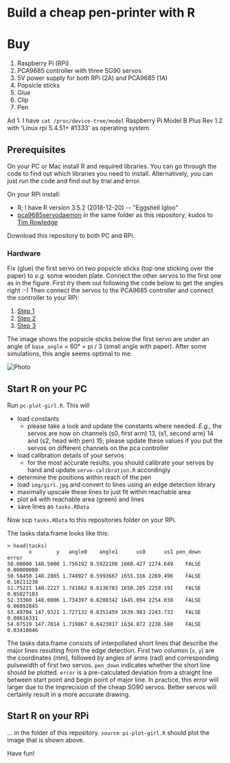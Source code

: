 # Build a cheap pen-printer with R

# Buy

1. Raspberry Pi (RPi)
2. PCA9685 controller with three SG90 servos
3. 5V power supply for both RPi (2A) and PCA9685 (1A)
4. Popsicle sticks
5. Glue
6. Clip
7. Pen

Ad 1. I have `cat /proc/device-tree/model` Raspberry Pi Model B Plus Rev 1.2 with 'Linux rpi 5.4.51+ #1333' as operating system.

## Prerequisites
On your PC or Mac install R and required libraries. You can go through the code to find out which libraries you need to install. Alternatively, you can just run the code and find out by trial and error.

On your RPi install:

- R; I have R version 3.5.2 (2018-12-20) -- "Eggshell Igloo"
- [pca9685servodaemon](https://github.com/data-science-made-easy/pca9685servodaemon) in the same folder as this repository; kudos to [Tim Rowledge](https://github.com/timrowledge)

Download this repository to both PC and RPi.

### Hardware
Fix (glue) the first servo on two popsicle sticks (top one sticking over the paper) to *e.g.* some wooden plate. Connect the other servos to the first one as in the figure. First try them out following the code below to get the angles right :-) Then connect the servos to the PCA9685 controller and connect the controller to your RPi:

1. [Step 1](https://learn.adafruit.com/adafruit-16-channel-servo-driver-with-raspberry-pi)
2. [Step 2](https://learn.adafruit.com/adafruit-16-channel-servo-driver-with-raspberry-pi/configuring-your-pi-for-i2c)
3. [Step 3](https://learn.adafruit.com/adafruit-16-channel-servo-driver-with-raspberry-pi/hooking-it-up)

The image shows the popsicle sticks below the first servo are under an angle of `base_angle` = 60° = pi / 3 (small angle with paper). After some simulations, this angle seems optimal to me.

![Photo](img/pen-printer.png)

## Start R on your PC
Run `pc-plot-girl.R`. This will

- load constants
  - please take a look and update the constants where needed. *E.g.*, the servos are now on channels (s0, first arm) 13, (s1, second arm) 14 and (s2, head with pen) 15; please update these values if you put the servos on different channels on the pca controller
- load calibration details of your servos
  - for the most accurate results, you should calibrate your servos by hand and update `servo-calibration.R` accordingly
- determine the positions within reach of the pen
- load `img/girl.jpg` and convert to lines using an edge detection library
- maximally upscale these lines to just fit within reachable area
- plot a4 with reachable area (green) and lines
- save lines as `tasks.RData`

Now scp `tasks.RData` to this repositories folder on your RPi.

The tasks data.frame looks like this:
````
> head(tasks)
       x        y   angle0    angle1      us0      us1 pen_down      error
50.00000 148.5000 1.756192 0.5922108 1660.427 2274.649    FALSE 0.00000000
50.58450 148.2865 1.748927 0.5993667 1655.316 2269.496    FALSE 0.10211238
51.75221 148.2227 1.741662 0.6136783 1650.205 2259.191    FALSE 0.05027103
52.33360 148.0006 1.734397 0.6208342 1645.094 2254.038    FALSE 0.06092845
53.49704 147.9321 1.727132 0.6351459 1639.983 2243.732    FALSE 0.08616331
54.07519 147.7014 1.719867 0.6423017 1634.872 2238.580    FALSE 0.03410046
````

The tasks data.frame consists of interpollated short lines that describe the major lines resulting from the edge detection. First two columsn (`x`, `y`) are the coordinates (mm), followed by angles of arms (rad) and corresponding pulsewidth of first two servos. `pen_down` indicates whether the short line should be plotted. `error` is a pre-calculated deviation from a straight line between start point and begin point of major line. In practice, this error will larger due to the imprecision of the cheap SG90 servos. Better servos will certainly result in a more accurate drawing.

## Start R on your RPi
... in the folder of this repository. `source pi-plot-girl.R` should plot the image that is shown above.

Have fun!
